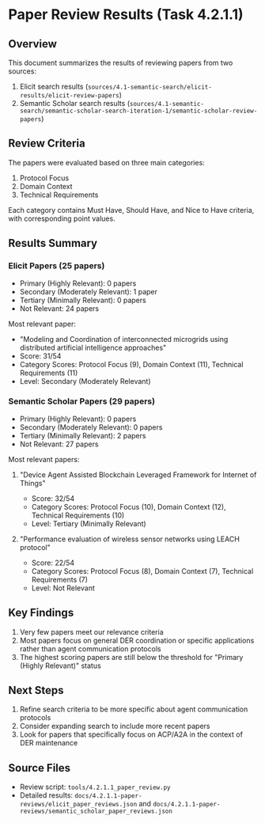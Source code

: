 # Paper Review Results (Task 4.2.1.1)

## Overview
This document summarizes the results of reviewing papers from two sources:
1. Elicit search results (`sources/4.1-semantic-search/elicit-results/elicit-review-papers`)
2. Semantic Scholar search results (`sources/4.1-semantic-search/semantic-scholar-search-iteration-1/semantic-scholar-review-papers`)

## Review Criteria
The papers were evaluated based on three main categories:
1. Protocol Focus
2. Domain Context
3. Technical Requirements

Each category contains Must Have, Should Have, and Nice to Have criteria, with corresponding point values.

## Results Summary

### Elicit Papers (25 papers)
- Primary (Highly Relevant): 0 papers
- Secondary (Moderately Relevant): 1 paper
- Tertiary (Minimally Relevant): 0 papers
- Not Relevant: 24 papers

Most relevant paper:
- "Modeling and Coordination of interconnected microgrids using distributed artificial intelligence approaches"
- Score: 31/54
- Category Scores: Protocol Focus (9), Domain Context (11), Technical Requirements (11)
- Level: Secondary (Moderately Relevant)

### Semantic Scholar Papers (29 papers)
- Primary (Highly Relevant): 0 papers
- Secondary (Moderately Relevant): 0 papers
- Tertiary (Minimally Relevant): 2 papers
- Not Relevant: 27 papers

Most relevant papers:
1. "Device Agent Assisted Blockchain Leveraged Framework for Internet of Things"
   - Score: 32/54
   - Category Scores: Protocol Focus (10), Domain Context (12), Technical Requirements (10)
   - Level: Tertiary (Minimally Relevant)

2. "Performance evaluation of wireless sensor networks using LEACH protocol"
   - Score: 22/54
   - Category Scores: Protocol Focus (8), Domain Context (7), Technical Requirements (7)
   - Level: Not Relevant

## Key Findings
1. Very few papers meet our relevance criteria
2. Most papers focus on general DER coordination or specific applications rather than agent communication protocols
3. The highest scoring papers are still below the threshold for "Primary (Highly Relevant)" status

## Next Steps
1. Refine search criteria to be more specific about agent communication protocols
2. Consider expanding search to include more recent papers
3. Look for papers that specifically focus on ACP/A2A in the context of DER maintenance

## Source Files
- Review script: `tools/4.2.1.1_paper_review.py`
- Detailed results: `docs/4.2.1.1-paper-reviews/elicit_paper_reviews.json` and `docs/4.2.1.1-paper-reviews/semantic_scholar_paper_reviews.json` 